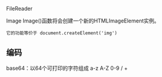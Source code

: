 FileReader


Image
    Image()函数将会创建一个新的HTMLImageElement实例。

    它的功能等价于 document.createElement('img')

## 编码
base64：以64个可打印的字符组成
a-z A-Z 0-9 / +
